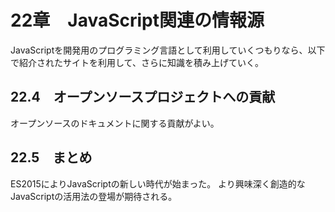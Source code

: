 # 22章　JavaScript関連の情報源

JavaScriptを開発用のプログラミング言語として利用していくつもりなら、以下で紹介されたサイトを利用して、さらに知識を積み上げていく。

## 22.4　オープンソースプロジェクトへの貢献

オープンソースのドキュメントに関する貢献がよい。

## 22.5　まとめ

ES2015によりJavaScriptの新しい時代が始まった。
より興味深く創造的なJavaScriptの活用法の登場が期待される。